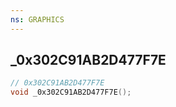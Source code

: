 ```yaml
---
ns: GRAPHICS
---
```

## _0x302C91AB2D477F7E

```c
// 0x302C91AB2D477F7E
void _0x302C91AB2D477F7E();
```


